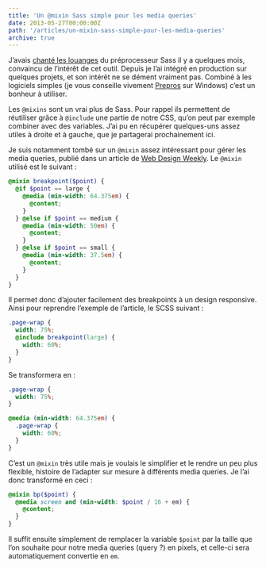 ```yaml
---
title: 'Un @mixin Sass simple pour les media queries'
date: 2013-05-27T00:00:00Z
path: '/articles/un-mixin-sass-simple-pour-les-media-queries'
archive: true
---
```


J’avais [chanté les louanges](/articles/le-jour-ou-jai-teste-sass/) du préprocesseur Sass il y a quelques mois, convaincu de l’intérêt de cet outil. Depuis je l’ai intégré en production sur quelques projets, et son intérêt ne se dément vraiment pas. Combiné à les logiciels simples (je vous conseille vivement [Prepros](http://alphapixels.com/prepros/) sur Windows) c’est un bonheur à utiliser.

Les `@mixins` sont un vrai plus de Sass. Pour rappel ils permettent de réutiliser grâce à `@include` une partie de notre CSS, qu’on peut par exemple combiner avec des variables. J’ai pu en récupérer quelques-uns assez utiles à droite et à gauche, que je partagerai prochainement ici.

Je suis notamment tombé sur un `@mixin` assez intéressant pour gérer les media queries, publié dans un article de [Web Design Weekly](http://web-design-weekly.com/2013/05/12/handy-sass-mixins/). Le `@mixin` utilisé est le suivant :

```scss
@mixin breakpoint($point) {
  @if $point == large {
    @media (min-width: 64.375em) {
      @content;
    }
  } @else if $point == medium {
    @media (min-width: 50em) {
      @content;
    }
  } @else if $point == small {
    @media (min-width: 37.5em) {
      @content;
    }
  }
}
```

Il permet donc d’ajouter facilement des breakpoints à un design responsive. Ainsi pour reprendre l’exemple de l’article, le SCSS suivant :

```scss
.page-wrap {
  width: 75%;
  @include breakpoint(large) {
    width: 60%;
  }
}
```

Se transformera en :

```css
.page-wrap {
  width: 75%;
}

@media (min-width: 64.375em) {
  .page-wrap {
    width: 60%;
  }
}
```

C’est un `@mixin` très utile mais je voulais le simplifier et le rendre un peu plus flexible, histoire de l’adapter sur mesure à différents media queries. Je l’ai donc transformé en ceci :

```scss
@mixin bp($point) {
  @media screen and (min-width: $point / 16 + em) {
    @content;
  }
}
```

Il suffit ensuite simplement de remplacer la variable `$point` par la taille que l’on souhaite pour notre media queries (query ?) en pixels, et celle-ci sera automatiquement convertie en `em`.
